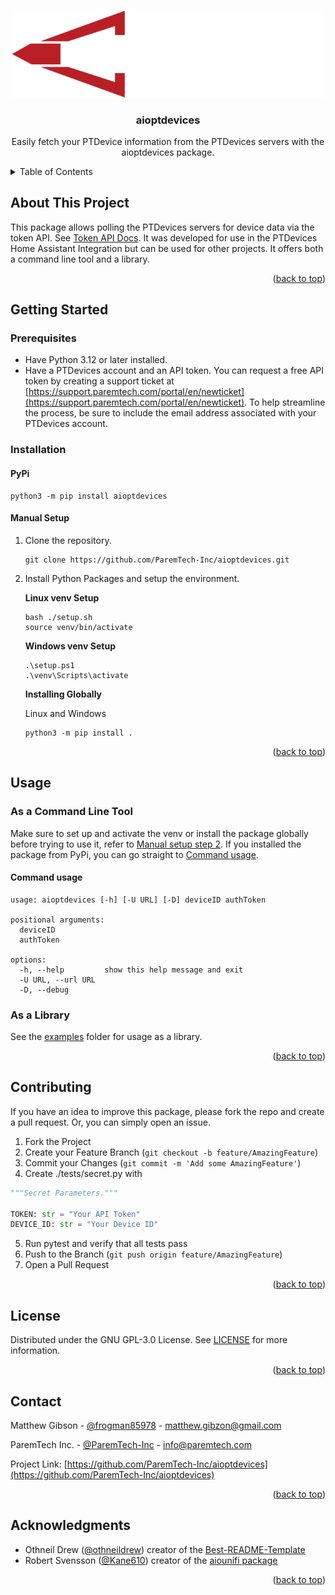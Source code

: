 <a id="readme-top"></a>

<!-- PROJECT SHIELDS -->

<!-- PROJECT LOGO -->
<br />
<div align="center">
  <a href="https://paremtech.com">
    <img src=".github/assets/Paremtech logo white.png" alt="Logo" width="500">
  </a>

  <h3 align="center">aioptdevices</h3>

  <p align="center">
    Easily fetch your PTDevice information from the PTDevices servers with the aioptdevices package.
    <br />
</div>


<!-- TABLE OF CONTENTS -->
<details>
  <summary>Table of Contents</summary>
  <ol>
    <li>
      <a href="#about-this-project">About This Project</a>
    </li>
    <li>
      <a href="#getting-started">Getting Started</a>
      <ul>
        <li><a href="#prerequisites">Prerequisites</a></li>
        <li><a href="#installation">Installation</a></li>
      </ul>
    </li>
    <li><a href="#usage">Usage</a></li>
    <li><a href="#contributing">Contributing</a></li>
    <li><a href="#license">License</a></li>
    <li><a href="#contact">Contact</a></li>
    <li><a href="#acknowledgments">Acknowledgments</a></li>
  </ol>
</details>



<!-- ABOUT THE PROJECT -->
## About This Project

This package allows polling the PTDevices servers for device data via the token API. See [Token API Docs](https://support.paremtech.com/portal/en/kb/articles/api-options#Token_API). It was developed for use in the PTDevices Home Assistant Integration but can be used for other projects. It offers both a command line tool and a library.

<p align="right">(<a href="#readme-top">back to top</a>)</p>



<!-- GETTING STARTED -->
## Getting Started
### Prerequisites

- Have Python 3.12 or later installed.
- Have a PTDevices account and an API token.
  You can request a free API token by creating a support ticket at [https://support.paremtech.com/portal/en/newticket](https://support.paremtech.com/portal/en/newticket). To help streamline the process, be sure to include the email address associated with your PTDevices account.

### Installation

#### PyPi
```shell
python3 -m pip install aioptdevices
```

#### Manual Setup
1. Clone the repository.
    ```shell
    git clone https://github.com/ParemTech-Inc/aioptdevices.git
     ```
2. Install Python Packages and setup the environment.

    **Linux venv Setup**
    ```shell
    bash ./setup.sh
    source venv/bin/activate
    ```
    **Windows venv Setup**
    ```shell
    .\setup.ps1
    .\venv\Scripts\activate
    ```
    **Installing Globally**
    
    Linux and Windows
    ```shell
    python3 -m pip install .
    ```

<p align="right">(<a href="#readme-top">back to top</a>)</p>



<!-- USAGE EXAMPLES -->
## Usage
### As a Command Line Tool
Make sure to set up and activate the venv or install the package globally before trying to use it, refer to [Manual setup step 2](#manual-setup). If you installed the package from PyPi, you can go straight to [Command usage](#command-usage).

#### Command usage

```
usage: aioptdevices [-h] [-U URL] [-D] deviceID authToken

positional arguments:
  deviceID
  authToken

options:
  -h, --help         show this help message and exit
  -U URL, --url URL
  -D, --debug
```

### As a Library
See the [examples](examples) folder for usage as a library.

<p align="right">(<a href="#readme-top">back to top</a>)</p>

<!-- CONTRIBUTING -->
## Contributing

If you have an idea to improve this package, please fork the repo and create a pull request. Or, you can simply open an issue.

1. Fork the Project
2. Create your Feature Branch (`git checkout -b feature/AmazingFeature`)
3. Commit your Changes (`git commit -m 'Add some AmazingFeature'`)
4. Create ./tests/secret.py with
```py
"""Secret Parameters."""

TOKEN: str = "Your API Token"
DEVICE_ID: str = "Your Device ID"
```
5. Run pytest and verify that all tests pass
6. Push to the Branch (`git push origin feature/AmazingFeature`)
7. Open a Pull Request

<p align="right">(<a href="#readme-top">back to top</a>)</p>



<!-- LICENSE -->
## License

Distributed under the GNU GPL-3.0 License. See [LICENSE](LICENSE) for more information.

<p align="right">(<a href="#readme-top">back to top</a>)</p>



<!-- CONTACT -->
## Contact

Matthew Gibson - [@frogman85978](https://github.com/frogman85978) - matthew.gibzon@gmail.com

ParemTech Inc. - [@ParemTech-Inc](https://github.com/ParemTech-Inc) - info@paremtech.com

Project Link: [https://github.com/ParemTech-Inc/aioptdevices](https://github.com/ParemTech-Inc/aioptdevices)

<p align="right">(<a href="#readme-top">back to top</a>)</p>

<!-- ACKNOWLEDGMENTS -->
## Acknowledgments

* Othneil Drew ([@othneildrew](https://github.com/othneildrew)) creator of the [Best-README-Template](https://github.com/othneildrew/Best-README-Template)
* Robert Svensson ([@Kane610](https://github.com/Kane610)) creator of the [aiounifi package](https://github.com/Kane610/aiounifi)

<p align="right">(<a href="#readme-top">back to top</a>)</p>



<!-- MARKDOWN LINKS & IMAGES -->
<!-- https://www.markdownguide.org/basic-syntax/#reference-style-links -->

